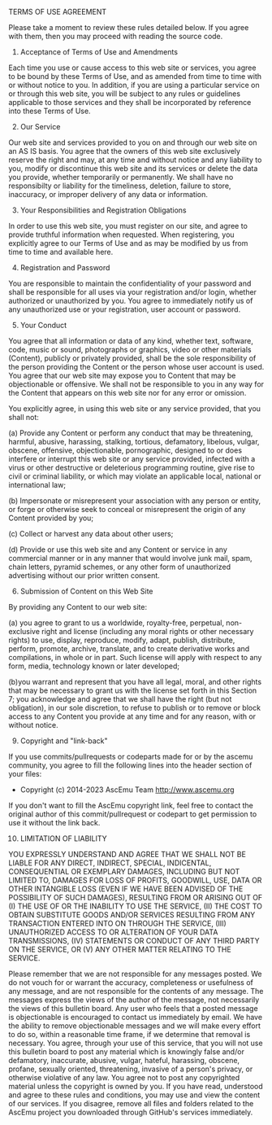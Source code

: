 ﻿TERMS OF USE AGREEMENT


Please take a moment to review these rules detailed below. If you agree with them, then you may
proceed with reading the source code.

1. Acceptance of Terms of Use and Amendments

Each time you use or cause access to this web site or services, you agree to be bound by these
Terms of Use, and as amended from time to time with or without notice to you. In addition, if
you are using a particular service on or through this web site, you will be subject to any rules
or guidelines applicable to those services and they shall be incorporated by reference into these
Terms of Use.


2. Our Service

Our web site and services provided to you on and through our web site on an AS IS basis. You
agree that the owners of this web site exclusively reserve the right and may, at any time and
without notice and any liability to you, modify or discontinue this web site and its services
or delete the data you provide, whether temporarily or permanently. We shall have no responsibilty
or liability for the timeliness, deletion, failure to store, inaccuracy, or improper delivery of
any data or information.


3. Your Responsibilities and Registration Obligations

In order to use this web site, you must register on our site, and agree to provide truthful information
when requested. When registering, you explicitly
agree to our Terms of Use and as may be modified by us from time to time and available here.


4. Registration and Password

You are responsible to maintain the confidentiality of your password and shall be responsible for
all uses via your registration and/or login, whether authorized or unauthorized by you. You agree
to immediately notify us of any unauthorized use or your registration, user account or password.


5. Your Conduct

You agree that all information or data of any kind, whether text, software, code, music or sound,
photographs or graphics, video or other materials (Content), publicly or privately provided, shall
be the sole responsibility of the person providing the Content or the person whose user account is
used. You agree that our web site may expose you to Content that may be objectionable or offensive.
We shall not be responsible to you in any way for the Content that appears on this web site nor for
any error or omission.

You explicitly agree, in using this web site or any service provided, that you shall not:

(a) Provide any Content or perform any conduct that may be threatening, harmful, abusive, harassing,
stalking, tortious, defamatory, libelous, vulgar, obscene, offensive, objectionable, pornographic,
designed to or does interfere or interrupt this web site or any service provided, infected with a
virus or other destructive or deleterious programming routine, give rise to civil or criminal liability,
or which may violate an applicable local, national or international law;

(b) Impersonate or misrepresent your association with any person or entity, or forge or otherwise seek
to conceal or misrepresent the origin of any Content provided by you;

(c) Collect or harvest any data about other users;

(d) Provide or use this web site and any Content or service in any commercial manner or in any manner
that would involve junk mail, spam, chain letters, pyramid schemes, or any other form of unauthorized
advertising without our prior written consent.


6. Submission of Content on this Web Site

By providing any Content to our web site:

(a) you agree to grant to us a worldwide, royalty-free, perpetual, non-exclusive right and license
(including any moral rights or other necessary rights) to use, display, reproduce, modify, adapt, publish, distribute,
perform, promote, archive, translate, and to create derivative works and compilations, in whole or in part. Such license 
will apply with respect to any form, media, technology known or later developed;

(b)you warrant and represent that you have all legal, moral, and other rights that may be necessary to grant us with the
license set forth in this Section 7; 
you acknowledge and agree that we shall have the right (but not obligation), in our sole discretion, to refuse to
publish or to remove or block access to any Content you provide at any time and for any reason, with or without notice.

9. Copyright and "link-back"

If you use commits/pullrequests or codeparts made for or by the ascemu community, you agree to fill the following lines into the header
section of your files:
* Copyright (c) 2014-2023 AscEmu Team <http://www.ascemu.org>

If you don't want to fill the AscEmu copyright link, feel free to contact the original author of this commit/pullrequest or codepart
to get permission to use it without the link back.

10. LIMITATION OF LIABILITY

YOU EXPRESSLY UNDERSTAND AND AGREE THAT WE SHALL NOT BE LIABLE FOR ANY DIRECT, INDIRECT, SPECIAL, INDICENTAL,
CONSEQUENTIAL OR EXEMPLARY DAMAGES, INCLUDING BUT NOT LIMITED TO, DAMAGES FOR LOSS OF PROFITS, GOODWILL, USE, DATA 
OR OTHER INTANGIBLE LOSS (EVEN IF WE HAVE BEEN ADVISED OF THE POSSIBILITY OF SUCH DAMAGES), RESULTING FROM OR ARISING OUT OF
(I)   THE USE OF OR THE INABILITY TO USE THE SERVICE, 
(II)  THE COST TO OBTAIN SUBSTITUTE GOODS AND/OR SERVICES RESULTING FROM ANY TRANSACTION ENTERED INTO ON THROUGH THE SERVICE,
(III) UNAUTHORIZED ACCESS TO OR ALTERATION OF YOUR DATA TRANSMISSIONS,
(IV)  STATEMENTS OR CONDUCT OF ANY THIRD PARTY ON THE SERVICE, OR 
(V)   ANY OTHER MATTER RELATING TO THE SERVICE.

Please remember that we are not responsible for any messages posted. We do not vouch for or warrant the accuracy, completeness
or usefulness of any message, and are not responsible for the contents of any message. The messages express the views of the
author of the message, not necessarily the views of this bulletin board. Any user who feels that a posted message is objectionable
is encouraged to contact us immediately by email. We have the ability to remove objectionable messages and we will make every
effort to do so, within a reasonable time frame, if we determine that removal is necessary.
You agree, through your use of this service, that you will not use this bulletin board to post any material which is knowingly
false and/or defamatory, inaccurate, abusive, vulgar, hateful, harassing, obscene, profane, sexually oriented, threatening, invasive
of a person's privacy, or otherwise violative of any law.
You agree not to post any copyrighted material unless the copyright is owned by you. If you have read,
understood and agree to these rules and conditions, you may use and view the content of our services. 
If you disagree, remove all files and folders related to the AscEmu project you downloaded through GitHub's services immediately.
